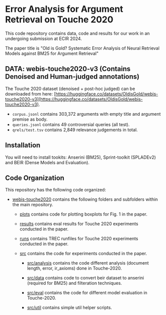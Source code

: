 # Error Analysis for Argument Retrieval on Touche 2020
This code repository contains data, code and results for our work in an undergoing submission at ECIR 2024.

The paper title is "Old is Gold? Systematic Error Analysis of Neural Retrieval Models against BM25 for Argument Retrieval"

## DATA: webis-touche2020-v3 (Contains Denoised and Human-judged annotations)

The Touche 2020 dataset (denoised + post-hoc judged) can be downloaded from here: [https://huggingface.co/datasets/OldisGold/webis-touche2020-v3](https://huggingface.co/datasets/OldisGold/webis-touche2020-v3).
- `corpus.jsonl` contains 303,372 arguments with empty title and argument premise as body.
- `queries.jsonl` contains 49 controversial queries (all test).
- `qrels/test.tsv` contains 2,849 relevance judgements in total.

## Installation

You will need to install tookits: Anserini (BM25), Sprint-toolkit (SPLADEv2) and BEIR (Dense Models and Evaluation).

## Code Organization

This repository has the following code organized:

- [webis-touche2020](/webis-touche2020/) contains the following folders and subfolders within the main repository.
    
    - [plots](/webis-touche2020/src/plots/) contains code for plotting boxplots for Fig. 1 in the paper.
    
    - [results](/webis-touche2020/src/results/) contains eval results for Touche 2020 experiments conducted in the paper.

    - [runs](/webis-touche2020/src/runs/) contains TREC runfiles for Touche 2020 experiments conducted in the paper.

    - [src](/webis-touche2020/src/) contains the code for experiments conducted in the paper.
        
        - [src/analysis](/webis-touche2020/src/analysis/) contains the code different analysis (document length, error, ir_axioms) done in Touche-2020.

        - [src/data](/webis-touche2020/src/data/) contains code to convert beir dataset to anserini (required for BM25) and filteration techniques.

        - [src/eval](/webis-touche2020/src/eval/) contains the code for different model evaluation in Touche-2020.

        - [src/util](/webis-touche2020/src/util/) contains simple util helper scripts.

